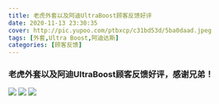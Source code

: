 ```yaml
---
title: 老虎外套以及阿迪UltraBoost顾客反馈好评
date: 2020-11-13 23:30:35
cover: http://pic.yupoo.com/ptbxcp/c31bd53d/5ba0daad.jpeg
tags: [外套,Ultra Boost,阿迪达斯]
categories: [顾客反馈]
---
```


### 老虎外套以及阿迪UltraBoost顾客反馈好评，感谢兄弟！
![](http://pic.yupoo.com/ptbxcp/fc78cbdb/0f2fd923.jpeg)
![](http://pic.yupoo.com/ptbxcp/8bc041cd/1082da23.jpeg)
![](http://pic.yupoo.com/ptbxcp/c31bd53d/5ba0daad.jpeg)
